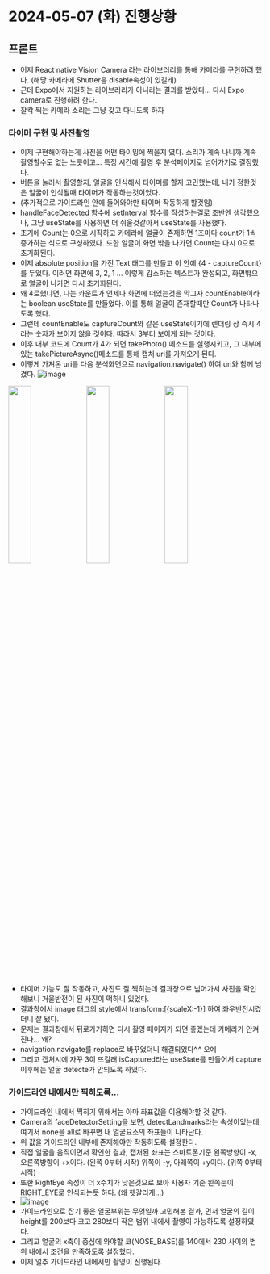 # 2024-05-07 (화) 진행상황
## 프론트
- 어제 React native Vision Camera 라는 라이브러리를 통해 카메라를 구현하려 했다. (해당 카메라에 Shutter음 disable속성이 있길래)
- 근데 Expo에서 지원하는 라이브러리가 아니라는 결과를 받았다... 다시 Expo camera로 진행하려 한다.
- 찰칵 찍는 카메라 소리는 그냥 갖고 다니도록 하자

### 타이머 구현 및 사진촬영
- 이제 구현해야하는게 사진을 어떤 타이밍에 찍을지 였다. 소리가 계속 나니까 계속촬영할수도 없는 노릇이고... 특정 시간에 촬영 후 분석페이지로 넘어가기로 결정했다.
- 버튼을 눌러서 촬영할지, 얼굴을 인식해서 타이머를 할지 고민했는데, 내가 정한것은 얼굴이 인식될때 타이머가 작동하는것이었다.
- (추가적으로 가이드라인 안에 들어와야만 타이머 작동하게 할것임)
- handleFaceDetected 함수에 setInterval 함수를 작성하는걸로 초반엔 생각했으나, 그냥 useState를 사용하면 더 쉬울것같아서 useState를 사용했다.
- 초기에 Count는 0으로 시작하고 카메라에 얼굴이 존재하면 1초마다 count가 1씩 증가하는 식으로 구성하였다. 또한 얼굴이 화면 밖을 나가면 Count는 다시 0으로 초기화된다.
- 이제 absolute position을 가진 Text 태그를 만들고 이 안에 {4 - captureCount}를 두었다. 이러면 화면에 3, 2, 1 ... 이렇게 감소하는 텍스트가 완성되고, 화면밖으로 얼굴이 나가면 다시 초기화된다.
- 왜 4로했냐면, 나는 카운트가 언제나 화면에 떠있는것을 막고자 countEnable이라는 boolean useState를 만들었다. 이를 통해 얼굴이 존재할때만 Count가 나타나도록 했다.
- 그런데 countEnable도 captureCount와 같은 useState이기에 렌더링 상 즉시 4라는 숫자가 보이지 않을 것이다. 따라서 3부터 보이게 되는 것이다.
- 이후 내부 코드에 Count가 4가 되면 takePhoto() 메소드를 실행시키고, 그 내부에 있는 takePictureAsync()메소드를 통해 캡처 uri를 가져오게 된다.
- 이렇게 가져온 uri를 다음 분석화면으로 navigation.navigate() 하여 uri와 함께 넘겼다.
![image](https://github.com/ChaeDoll/TIL/assets/108540812/ece5faa0-10aa-4204-a0ae-76c51e7025c5)

<img src="https://github.com/ChaeDoll/TIL/assets/108540812/cd561cd1-185d-4eb5-859f-1b54cdce5d00" width="30%"/>
<img src="https://github.com/ChaeDoll/TIL/assets/108540812/9371b172-01ab-498b-97a9-934711499d69" width="30%"/>
<img src="https://github.com/ChaeDoll/TIL/assets/108540812/256d4d16-6768-43b9-9bd4-b1e621285b51" width="30%"/>

- 타이머 기능도 잘 작동하고, 사진도 잘 찍히는데 결과창으로 넘어가서 사진을 확인해보니 거울반전이 된 사진이 떡하니 있었다.
- 결과창에서 image 태그의 style에서 transform:[{scaleX:-1}] 하여 좌우반전시켰더니 잘 됐다.
- 문제는 결과창에서 뒤로가기하면 다시 촬영 페이지가 되면 좋겠는데 카메라가 안켜진다... 왜?
- navigation.navigate를 replace로 바꾸었더니 해결되었다^.^ 오예
- 그리고 캡처시에 자꾸 3이 뜨길래 isCaptured라는 useState를 만들어서 capture 이후에는 얼굴 detecte가 안되도록 하였다.

### 가이드라인 내에서만 찍히도록...
- 가이드라인 내에서 찍히기 위해서는 아마 좌표값을 이용해야할 것 같다. 
- Camera의 faceDetectorSetting을 보면, detectLandmarks라는 속성이있는데, 여기서 none을 all로 바꾸면 내 얼굴요소의 좌표들이 나타난다.
- 위 값을 가이드라인 내부에 존재해야만 작동하도록 설정한다.
- 직접 얼굴을 움직이면서 확인한 결과, 캡처된 좌표는 스마트폰기준 왼쪽방향이 -x, 오른쪽방향이 +x이다. (왼쪽 0부터 시작) 위쪽이 -y, 아래쪽이 +y이다. (위쪽 0부터 시작)
- 또한 RightEye 속성이 더 x수치가 낮은것으로 보아 사용자 기준 왼쪽눈이 RIGHT_EYE로 인식되는듯 하다. (왜 헷갈리게...)
- ![image](https://github.com/ChaeDoll/TIL/assets/108540812/8f925573-d9b1-439a-b214-71b942ee27e3)
- 가이드라인으로 잡기 좋은 얼굴부위는 무엇일까 고민해본 결과, 먼저 얼굴의 길이 height를 200보다 크고 280보다 작은 범위 내에서 촬영이 가능하도록 설정하였다.
- 그리고 얼굴의 x축이 중심에 와야할 코(NOSE_BASE)를 140에서 230 사이의 범위 내에서 조건을 만족하도록 설정했다.
- 이제 얼추 가이드라인 내에서만 촬영이 진행된다.
